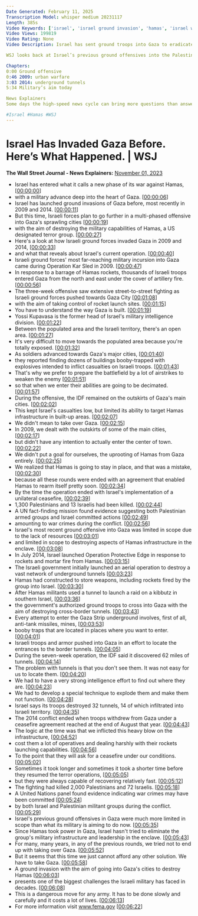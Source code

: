 ```yaml
---
Date Generated: February 11, 2025
Transcription Model: whisper medium 20231117
Length: 385s
Video Keywords: ['israel', 'israel ground invasion', 'hamas', 'israel war', 'israel hamas war', 'war in israel', 'gaza news', 'gaza city', 'gaza strip', 'israeli ground forces', 'hamas news', 'ground invasion', 'idf', 'israel 2009 gaza', 'israel 2014 war', 'israel 2014 gaza', 'operation cast lead', 'street fighting', 'yossi kuperwasser', 'israeli troops', 'airstrikes', 'gaza tunnels', 'israeli defense force', 'hamas infrastructure', 'palestinian enclave', 'palestine', 'ceasefire', 'war crime', 'operation protective edge', 'kibbutz israel', 'wonews']
Video Views: 199819
Video Rating: None
Video Description: Israel has sent ground troops into Gaza to eradicate Hamas, after the militant group launched a surprise assault on Oct. 7. Since Hamas came to power in Gaza, Israel hasn’t before tried to eliminate its military infrastructure and leadership in the Palestinian enclave.

WSJ looks back at Israel’s previous ground offensives into the Palestinian enclave in 2009 and 2014 to see what that reveals about the challenges ahead for the Israeli military.

Chapters:
0:00 Ground offensive
0:46 2009: urban warfare
3:03 2014: underground tunnels
5:34 Military’s aim today 

News Explainers
Some days the high-speed news cycle can bring more questions than answers. WSJ’s news explainers break down the day's biggest stories into bite-size pieces to help you make sense of the news.

#Israel #Hamas #WSJ
---
```


# Israel Has Invaded Gaza Before. Here’s What Happened. | WSJ
**The Wall Street Journal - News Explainers:** [November 01, 2023](https://www.youtube.com/watch?v=ctN9vd0RgLs)
*  Israel has entered what it calls a new phase of its war against Hamas, [[00:00:00](https://www.youtube.com/watch?v=ctN9vd0RgLs&t=0.0s)]
*  with a military advance deep into the heart of Gaza. [[00:00:06](https://www.youtube.com/watch?v=ctN9vd0RgLs&t=6.0s)]
*  Israel has launched ground invasions of Gaza before, most recently in 2009 and 2014. [[00:00:11](https://www.youtube.com/watch?v=ctN9vd0RgLs&t=11.0s)]
*  But this time, Israeli forces plan to go further in a multi-phased offensive into Gaza's sprawling cities [[00:00:19](https://www.youtube.com/watch?v=ctN9vd0RgLs&t=19.0s)]
*  with the aim of destroying the military capabilities of Hamas, a US designated terror group. [[00:00:27](https://www.youtube.com/watch?v=ctN9vd0RgLs&t=27.0s)]
*  Here's a look at how Israeli ground forces invaded Gaza in 2009 and 2014, [[00:00:33](https://www.youtube.com/watch?v=ctN9vd0RgLs&t=33.0s)]
*  and what that reveals about Israel's current operation. [[00:00:40](https://www.youtube.com/watch?v=ctN9vd0RgLs&t=40.0s)]
*  Israeli ground forces' most far-reaching military incursion into Gaza came during Operation Kar Sled in 2009. [[00:00:47](https://www.youtube.com/watch?v=ctN9vd0RgLs&t=47.0s)]
*  In response to a barrage of Hamas rockets, thousands of Israeli troops entered Gaza from the north and east under the cover of artillery fire. [[00:00:56](https://www.youtube.com/watch?v=ctN9vd0RgLs&t=56.0s)]
*  The three-week offensive saw extensive street-to-street fighting as Israeli ground forces pushed towards Gaza City [[00:01:08](https://www.youtube.com/watch?v=ctN9vd0RgLs&t=68.0s)]
*  with the aim of taking control of rocket launch sites. [[00:01:15](https://www.youtube.com/watch?v=ctN9vd0RgLs&t=75.0s)]
*  You have to understand the way Gaza is built. [[00:01:19](https://www.youtube.com/watch?v=ctN9vd0RgLs&t=79.0s)]
*  Yossi Kupavasa is the former head of Israel's military intelligence division. [[00:01:22](https://www.youtube.com/watch?v=ctN9vd0RgLs&t=82.0s)]
*  Between the populated area and the Israeli territory, there's an open area. [[00:01:27](https://www.youtube.com/watch?v=ctN9vd0RgLs&t=87.0s)]
*  It's very difficult to move towards the populated area because you're totally exposed. [[00:01:32](https://www.youtube.com/watch?v=ctN9vd0RgLs&t=92.0s)]
*  As soldiers advanced towards Gaza's major cities, [[00:01:40](https://www.youtube.com/watch?v=ctN9vd0RgLs&t=100.0s)]
*  they reported finding dozens of buildings booby-trapped with explosives intended to inflict casualties on Israeli troops. [[00:01:43](https://www.youtube.com/watch?v=ctN9vd0RgLs&t=103.0s)]
*  That's why we prefer to prepare the battlefield by a lot of airstrikes to weaken the enemy [[00:01:51](https://www.youtube.com/watch?v=ctN9vd0RgLs&t=111.0s)]
*  so that when we enter their abilities are going to be decimated. [[00:01:57](https://www.youtube.com/watch?v=ctN9vd0RgLs&t=117.0s)]
*  During the offensive, the IDF remained on the outskirts of Gaza's main cities. [[00:02:02](https://www.youtube.com/watch?v=ctN9vd0RgLs&t=122.0s)]
*  This kept Israel's casualties low, but limited its ability to target Hamas infrastructure in built-up areas. [[00:02:07](https://www.youtube.com/watch?v=ctN9vd0RgLs&t=127.0s)]
*  We didn't mean to take over Gaza. [[00:02:15](https://www.youtube.com/watch?v=ctN9vd0RgLs&t=135.0s)]
*  In 2009, we dealt with the outskirts of some of the main cities, [[00:02:17](https://www.youtube.com/watch?v=ctN9vd0RgLs&t=137.0s)]
*  but didn't have any intention to actually enter the center of town. [[00:02:22](https://www.youtube.com/watch?v=ctN9vd0RgLs&t=142.0s)]
*  We didn't put a goal for ourselves, the uprooting of Hamas from Gaza entirely. [[00:02:25](https://www.youtube.com/watch?v=ctN9vd0RgLs&t=145.0s)]
*  We realized that Hamas is going to stay in place, and that was a mistake, [[00:02:30](https://www.youtube.com/watch?v=ctN9vd0RgLs&t=150.0s)]
*  because all these rounds were ended with an agreement that enabled Hamas to rearm itself pretty soon. [[00:02:34](https://www.youtube.com/watch?v=ctN9vd0RgLs&t=154.0s)]
*  By the time the operation ended with Israel's implementation of a unilateral ceasefire, [[00:02:39](https://www.youtube.com/watch?v=ctN9vd0RgLs&t=159.0s)]
*  1,300 Palestinians and 13 Israelis had been killed. [[00:02:44](https://www.youtube.com/watch?v=ctN9vd0RgLs&t=164.0s)]
*  A UN fact-finding mission found evidence suggesting both Palestinian armed groups and Israel committed actions [[00:02:49](https://www.youtube.com/watch?v=ctN9vd0RgLs&t=169.0s)]
*  amounting to war crimes during the conflict. [[00:02:56](https://www.youtube.com/watch?v=ctN9vd0RgLs&t=176.0s)]
*  Israel's most recent ground offensive into Gaza was limited in scope due to the lack of resources [[00:03:01](https://www.youtube.com/watch?v=ctN9vd0RgLs&t=181.0s)]
*  and limited in scope to destroying aspects of Hamas infrastructure in the enclave. [[00:03:08](https://www.youtube.com/watch?v=ctN9vd0RgLs&t=188.0s)]
*  In July 2014, Israel launched Operation Protective Edge in response to rockets and mortar fire from Hamas. [[00:03:15](https://www.youtube.com/watch?v=ctN9vd0RgLs&t=195.0s)]
*  The Israeli government initially launched an aerial operation to destroy a vast network of underground tunnels [[00:03:23](https://www.youtube.com/watch?v=ctN9vd0RgLs&t=203.0s)]
*  Hamas had constructed to store weapons, including rockets fired by the group into Israel. [[00:03:30](https://www.youtube.com/watch?v=ctN9vd0RgLs&t=210.0s)]
*  After Hamas militants used a tunnel to launch a raid on a kibbutz in southern Israel, [[00:03:36](https://www.youtube.com/watch?v=ctN9vd0RgLs&t=216.0s)]
*  the government's authorized ground troops to cross into Gaza with the aim of destroying cross-border tunnels. [[00:03:43](https://www.youtube.com/watch?v=ctN9vd0RgLs&t=223.0s)]
*  Every attempt to enter the Gaza Strip underground involves, first of all, anti-tank missiles, mines, [[00:03:53](https://www.youtube.com/watch?v=ctN9vd0RgLs&t=233.0s)]
*  booby traps that are located in places where you want to enter. [[00:04:01](https://www.youtube.com/watch?v=ctN9vd0RgLs&t=241.0s)]
*  Israeli troops and armor pushed into Gaza in an effort to locate the entrances to the border tunnels. [[00:04:05](https://www.youtube.com/watch?v=ctN9vd0RgLs&t=245.0s)]
*  During the seven-week operation, the IDF said it discovered 62 miles of tunnels. [[00:04:14](https://www.youtube.com/watch?v=ctN9vd0RgLs&t=254.0s)]
*  The problem with tunnels is that you don't see them. It was not easy for us to locate them. [[00:04:20](https://www.youtube.com/watch?v=ctN9vd0RgLs&t=260.0s)]
*  We had to have a very strong intelligence effort to find out where they are. [[00:04:23](https://www.youtube.com/watch?v=ctN9vd0RgLs&t=263.0s)]
*  We had to develop a special technique to explode them and make them not function. [[00:04:28](https://www.youtube.com/watch?v=ctN9vd0RgLs&t=268.0s)]
*  Israel says its troops destroyed 32 tunnels, 14 of which infiltrated into Israeli territory. [[00:04:35](https://www.youtube.com/watch?v=ctN9vd0RgLs&t=275.0s)]
*  The 2014 conflict ended when troops withdrew from Gaza under a ceasefire agreement reached at the end of August that year. [[00:04:43](https://www.youtube.com/watch?v=ctN9vd0RgLs&t=283.0s)]
*  The logic at the time was that we inflicted this heavy blow on the infrastructure, [[00:04:52](https://www.youtube.com/watch?v=ctN9vd0RgLs&t=292.0s)]
*  cost them a lot of operatives and dealing harshly with their rockets launching capabilities. [[00:04:56](https://www.youtube.com/watch?v=ctN9vd0RgLs&t=296.0s)]
*  To the point that they will ask for a ceasefire under our conditions. [[00:05:02](https://www.youtube.com/watch?v=ctN9vd0RgLs&t=302.0s)]
*  Sometimes it took longer and sometimes it took a shorter time before they resumed the terror operations, [[00:05:05](https://www.youtube.com/watch?v=ctN9vd0RgLs&t=305.0s)]
*  but they were always capable of recovering relatively fast. [[00:05:12](https://www.youtube.com/watch?v=ctN9vd0RgLs&t=312.0s)]
*  The fighting had killed 2,000 Palestinians and 72 Israelis. [[00:05:18](https://www.youtube.com/watch?v=ctN9vd0RgLs&t=318.0s)]
*  A United Nations panel found evidence indicating war crimes may have been committed [[00:05:24](https://www.youtube.com/watch?v=ctN9vd0RgLs&t=324.0s)]
*  by both Israel and Palestinian militant groups during the conflict. [[00:05:29](https://www.youtube.com/watch?v=ctN9vd0RgLs&t=329.0s)]
*  Israel's previous ground offensives in Gaza were much more limited in scope than what its military is aiming to do now. [[00:05:35](https://www.youtube.com/watch?v=ctN9vd0RgLs&t=335.0s)]
*  Since Hamas took power in Gaza, Israel hasn't tried to eliminate the group's military infrastructure and leadership in the enclave. [[00:05:43](https://www.youtube.com/watch?v=ctN9vd0RgLs&t=343.0s)]
*  For many, many years, in any of the previous rounds, we tried not to end up with taking over Gaza. [[00:05:52](https://www.youtube.com/watch?v=ctN9vd0RgLs&t=352.0s)]
*  But it seems that this time we just cannot afford any other solution. We have to take Gaza. [[00:05:58](https://www.youtube.com/watch?v=ctN9vd0RgLs&t=358.0s)]
*  A ground invasion with the aim of going into Gaza's cities to destroy Hamas [[00:06:03](https://www.youtube.com/watch?v=ctN9vd0RgLs&t=363.0s)]
*  presents one of the biggest challenges the Israeli military has faced in decades. [[00:06:08](https://www.youtube.com/watch?v=ctN9vd0RgLs&t=368.0s)]
*  This is a dangerous move for any army. It has to be done slowly and carefully and it costs a lot of lives. [[00:06:13](https://www.youtube.com/watch?v=ctN9vd0RgLs&t=373.0s)]
*  For more information visit www.fema.gov [[00:06:22](https://www.youtube.com/watch?v=ctN9vd0RgLs&t=382.0s)]
